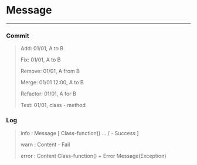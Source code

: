 # Message

-----------------------------------

### Commit

> Add: 01/01, A to B
>
> Fix: 01/01, A to B
>
> Remove:  01/01, A from B
>
> Merge: 01/01 12:00, A to B
>
> Refactor: 01/01, A for B
> 
> Test: 01/01, class - method

### Log

> info : Message [ Class-function() ... / - Success ]
>
> warn : Content - Fail
>
> error : Content Class-function() + Error Message(Exception)
